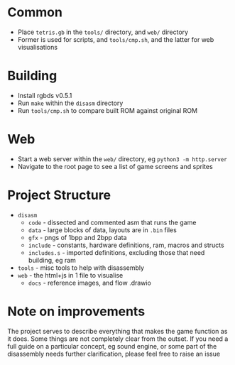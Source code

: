# Common
* Place `tetris.gb` in the `tools/` directory, and `web/` directory
* Former is used for scripts, and `tools/cmp.sh`, and the latter for web visualisations

# Building
* Install rgbds v0.5.1
* Run `make` within the `disasm` directory
* Run `tools/cmp.sh` to compare built ROM against original ROM

# Web
* Start a web server within the `web/` directory, eg `python3 -m http.server`
* Navigate to the root page to see a list of game screens and sprites

# Project Structure
* `disasm`
  * `code` - dissected and commented asm that runs the game
  * `data` - large blocks of data, layouts are in `.bin` files
  * `gfx` - pngs of 1bpp and 2bpp data
  * `include` - constants, hardware definitions, ram, macros and structs
  * `includes.s` - imported definitions, excluding those that need building, eg ram
* `tools` - misc tools to help with disassembly
* `web` - the html+js in 1 file to visualise
  * `docs` - reference images, and flow .drawio

# Note on improvements
The project serves to describe everything that makes the game function as it does. Some things are not completely clear from the outset. If you need a full guide on a particular concept, eg sound engine, or some part of the disassembly needs further clarification, please feel free to raise an issue